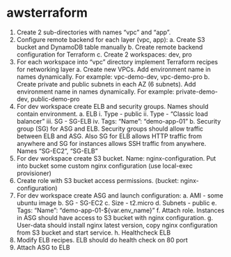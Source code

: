 # awsterraform
1. Create 2 sub-directories with names “vpc” and “app”.
2. Configure remote backend for each layer (vpc, app):
	a. Create S3 bucket and DynamoDB table manually
	b. Create remote backend configuration for Terraform
	c. Create 2 workspaces: dev, pro
3. For each workspace into “vpc” directory implement Terraform recipes for networking
    layer
	a. Create new VPCs. Add environment name in names dynamically. For example:
	vpc-demo-dev, vpc-demo-pro
	b. Create private and public subnets in each AZ (6 subnets). Add environment
	name in names dynamically. For example: private-demo-dev, public-demo-pro
4. For dev workspace create ELB and security groups. Names should contain environment.
	a. ELB
	i. Type - public
	ii. Type - “Classic load balancer”
	iii. SG - SG-ELB
	iv. Tags: “Name”: “demo-app-01”
	b. Security group (SG) for ASG and ELB. Security groups should allow traffic
	between ELB and ASG. Also SG for ELB allows HTTP traffic from anywhere and
	SG for instances allows SSH traffic from anywhere. Names “SG-EC2”, “SG-ELB”
5. For dev workspace create S3 bucket. Name: nginx-configuration. Put into bucket some
     custom nginx configuration (use local-exec provisioner)
6. Create role with S3 bucket access permissions. (bucket: nginx-configuration)
7. For dev workspace create ASG and launch configuration:
	a. AMI - some ubuntu image
	b. SG - SG-EC2
	c. Size - t2.micro
	d. Subnets - public
	e. Tags: “Name”: “demo-app-01-${var.env_name}”
	f. Attach role. Instances in ASG should have access to S3 bucket with nginx
	configuration.
	g. User-data should install nginx latest version, copy nginx configuration from S3
	bucket and start service.
	h. Healthcheck ELB
8. Modify ELB recipes. ELB should do health check on 80 port
9. Attach ASG to ELB
